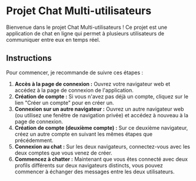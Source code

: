 Projet Chat Multi-utilisateurs
==============================

Bienvenue dans le projet Chat Multi-utilisateurs ! Ce projet est une application de chat en ligne qui permet à plusieurs utilisateurs de communiquer entre eux en temps réel.

Instructions
------------

Pour commencer, je recommande de suivre ces étapes :

1.  **Accès à la page de connexion :** Ouvrez votre navigateur web et accédez à la page de connexion de l'application.
2.  **Création de compte :** Si vous n'avez pas déjà un compte, cliquez sur le lien "Créer un compte" pour en créer un.
3.  **Connexion sur un autre navigateur :** Ouvrez un autre navigateur web (ou utilisez une fenêtre de navigation privée) et accédez à nouveau à la page de connexion.
4.  **Création de compte (deuxième compte) :** Sur ce deuxième navigateur, créez un autre compte en suivant les mêmes étapes que précédemment.
5.  **Connexion au chat :** Sur les deux navigateurs, connectez-vous avec les deux comptes que vous venez de créer.
6.  **Commencez à chatter :** Maintenant que vous êtes connecté avec deux profils différents sur deux navigateurs distincts, vous pouvez commencer à échanger des messages entre les deux utilisateurs.

